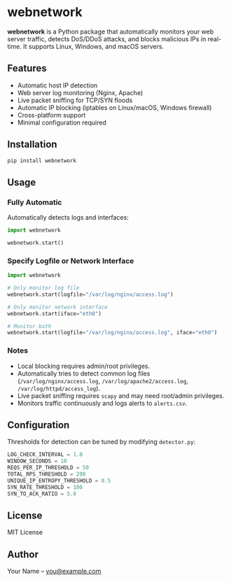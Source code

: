 # webnetwork

**webnetwork** is a Python package that automatically monitors your web server traffic, detects DoS/DDoS attacks, and blocks malicious IPs in real-time. It supports Linux, Windows, and macOS servers.

## Features

- Automatic host IP detection
- Web server log monitoring (Nginx, Apache)
- Live packet sniffing for TCP/SYN floods
- Automatic IP blocking (iptables on Linux/macOS, Windows firewall)
- Cross-platform support
- Minimal configuration required

## Installation

```bash
pip install webnetwork
```

## Usage

### Fully Automatic

Automatically detects logs and interfaces:

```python
import webnetwork

webnetwork.start()
```

### Specify Logfile or Network Interface

```python
import webnetwork

# Only monitor log file
webnetwork.start(logfile="/var/log/nginx/access.log")

# Only monitor network interface
webnetwork.start(iface="eth0")

# Monitor both
webnetwork.start(logfile="/var/log/nginx/access.log", iface="eth0")
```

### Notes

* Local blocking requires admin/root privileges.
* Automatically tries to detect common log files (`/var/log/nginx/access.log`, `/var/log/apache2/access.log`, `/var/log/httpd/access_log`).
* Live packet sniffing requires `scapy` and may need root/admin privileges.
* Monitors traffic continuously and logs alerts to `alerts.csv`.

## Configuration

Thresholds for detection can be tuned by modifying `detector.py`:

```python
LOG_CHECK_INTERVAL = 1.0
WINDOW_SECONDS = 10
REQS_PER_IP_THRESHOLD = 50
TOTAL_RPS_THRESHOLD = 200
UNIQUE_IP_ENTROPY_THRESHOLD = 0.5
SYN_RATE_THRESHOLD = 100
SYN_TO_ACK_RATIO = 5.0
```

## License

MIT License

## Author

Your Name – [you@example.com](mailto:mrfidal@proton.me)
